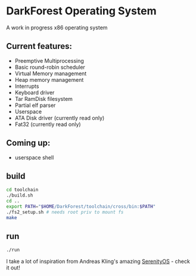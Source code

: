 # DarkForest Operating System

A work in progress x86 operating system

## Current features:

- Preemptive Multiprocessing
- Basic round-robin scheduler
- Virtual Memory management
- Heap memory management
- Interrupts
- Keyboard driver
- Tar RamDisk filesystem
- Partial elf parser
- Userspace
- ATA Disk driver (currently read only)
- Fat32 (currently read only)

## Coming up:
- userspace shell

## build
```bash
cd toolchain
./build.sh
cd ..
export PATH="$HOME/DarkForest/toolchain/cross/bin:$PATH"
./fs2_setup.sh # needs root priv to mount fs
make
```

## run
```bash
./run
```


I take a lot of inspiration from Andreas Kling's amazing [SerenityOS](https://github.com/SerenityOS/serenity) - check it out!


